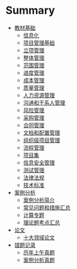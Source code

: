 # Summary

- [教材基础]()
    - [信息化](./教材基础/1信息化.md)
    - [项目管理基础](./教材基础/2项目管理基础.md)
    - [立项管理](./教材基础/3立项管理.md)
    - [整体管理](./教材基础/4整体管理.md)
    - [范围管理](./教材基础/5范围管理.md)
    - [进度管理](./教材基础/6进度管理.md)
    - [成本管理](./教材基础/7成本管理.md)
    - [质量管理](./教材基础/8质量管理.md)
    - [人力资源管理](./教材基础/9人力资源管理.md)
    - [沟通和干系人管理](./教材基础/10沟通和干系人管理.md)
    - [风险管理](./教材基础/11风险管理.md)
    - [采购管理](./教材基础/12采购管理.md)
    - [合同管理](./教材基础/13合同管理.md)
    - [文档和配置管理](./教材基础/14文档和配置管理.md)
    - [组织级项目管理](./教材基础/15组织级项目管理.md)
    - [流程管理](./教材基础/16流程管理.md)
    - [项目集](./教材基础/17项目集.md)
    - [信息安全管理](./教材基础/18信息安全管理.md)
    - [测试管理](./教材基础/19测试管理.md)
    - [法律法规](./教材基础/20法律法规.md)
    - [技术标准](./教材基础/21技术标准.md)
- [案例分析]()
    - [案例分析简介](./案例分析/案例分析简介.md)
    - [常见问题和措施汇总](./案例分析/常见问题和措施汇总.md)
    - [计算专题](./案例分析/计算专题.md)
    - [理论题考点汇总](./案例分析/理论题考点汇总.md)
- [论文]()
    - [十大领域论文](./论文/十大领域论文.md)
- [错题记录]()
    - [历年上午真题](./错题记录/历年上午真题.md)
    - [案例分析真题](./错题记录/案例分析真题.md)
